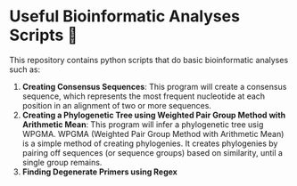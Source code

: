 # Useful Bioinformatic Analyses Scripts 🧬

This repository contains python scripts that do basic bioinformatic analyses such as: 
1. **Creating Consensus Sequences**: This program will create a consensus sequence, which represents the most frequent nucleotide at each position in an alignment of two or more sequences.
2. **Creating a Phylogenetic Tree using Weighted Pair Group Method with Arithmetic Mean**: 
This program will infer a phylogenetic tree usig WPGMA. WPGMA (Weighted Pair Group Method with Arithmetic Mean) is a simple method of creating phylogenies. It creates phylogenies by pairing off sequences (or sequence groups) based on similarity, until a single group remains.
3. **Finding Degenerate Primers using Regex**
